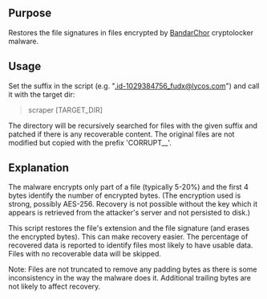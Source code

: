 
Purpose
-------

Restores the file signatures in files encrypted by [BandarChor](https://www.f-secure.com/weblog/archives/00002795.html) cryptolocker malware.


Usage
-----

Set the suffix in the script (e.g. ".id-1029384756_fudx@lycos.com") and call it with the target dir:

> scraper [TARGET_DIR]


The directory will be recursively searched for files with the given suffix and patched if there is any recoverable content. The original files are not modified but copied with the prefix 'CORRUPT__'.


Explanation
-----------

The malware encrypts only part of a file (typically 5-20%) and the first 4 bytes identify the number of encrypted bytes. (The encryption used is strong, possibly AES-256. Recovery is not possible without the key which it appears is retrieved from the attacker's server and not persisted to disk.)

This script restores the file's extension and the file signature (and erases the encrypted bytes). This can make recovery easier. The percentage of recovered data is reported to identify files most likely to have usable data. Files with no recoverable data will be skipped.

Note: Files are not truncated to remove any padding bytes as there is some inconsistency in the way the malware does it. Additional trailing bytes are not likely to affect recovery.
